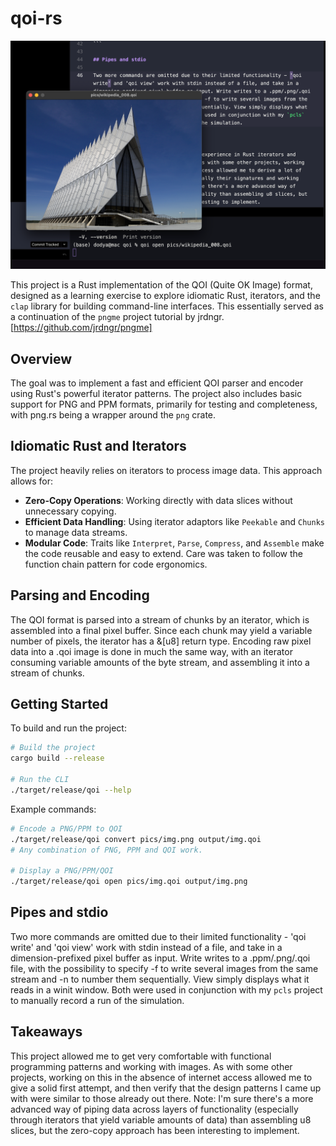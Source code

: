 # qoi-rs

![demo image](demo.png)

This project is a Rust implementation of the QOI (Quite OK Image) format, designed as a learning exercise to explore idiomatic Rust, iterators, and the `clap` library for building command-line interfaces. This essentially served as a continuation of the `pngme` project tutorial by jrdngr. [https://github.com/jrdngr/pngme]

## Overview

The goal was to implement a fast and efficient QOI parser and encoder using Rust's powerful iterator patterns. The project also includes basic support for PNG and PPM formats, primarily for testing and completeness, with png.rs being a wrapper around the `png` crate.

## Idiomatic Rust and Iterators

The project heavily relies on iterators to process image data. This approach allows for:

- **Zero-Copy Operations**: Working directly with data slices without unnecessary copying.
- **Efficient Data Handling**: Using iterator adaptors like `Peekable` and `Chunks` to manage data streams.
- **Modular Code**: Traits like `Interpret`, `Parse`, `Compress`, and `Assemble` make the code reusable and easy to extend. Care was taken to follow the function chain pattern for code ergonomics.

## Parsing and Encoding

The QOI format is parsed into a stream of chunks by an iterator, which is assembled into a final pixel buffer. Since each chunk may yield a variable number of pixels, the iterator has a &[u8] return type. Encoding raw pixel data into a .qoi image is done in much the same way, with an iterator consuming variable amounts of the byte stream, and assembling it into a stream of chunks.

## Getting Started

To build and run the project:

```bash
# Build the project
cargo build --release

# Run the CLI
./target/release/qoi --help
```

Example commands:

```bash
# Encode a PNG/PPM to QOI
./target/release/qoi convert pics/img.png output/img.qoi
# Any combination of PNG, PPM and QOI work.

# Display a PNG/PPM/QOI
./target/release/qoi open pics/img.qoi output/img.png
```

## Pipes and stdio

Two more commands are omitted due to their limited functionality - 'qoi write' and 'qoi view' work with stdin instead of a file, and take in a dimension-prefixed pixel buffer as input. Write writes to a .ppm/.png/.qoi file, with the possibility to specify -f to write several images from the same stream and -n to number them sequentially. View simply displays what it reads in a winit window. Both were used in conjunction with my `pcls` project to manually record a run of the simulation.

## Takeaways

This project allowed me to get very comfortable with functional programming patterns and working with images. As with some other projects, working on this in the absence of internet access allowed me to give a solid first attempt, and then verify that the design patterns I came up with were similar to those already out there. 
Note: I'm sure there's a more advanced way of piping data across layers of functionality (especially through iterators that yield variable amounts of data) than assembling u8 slices, but the zero-copy approach has been interesting to implement.
